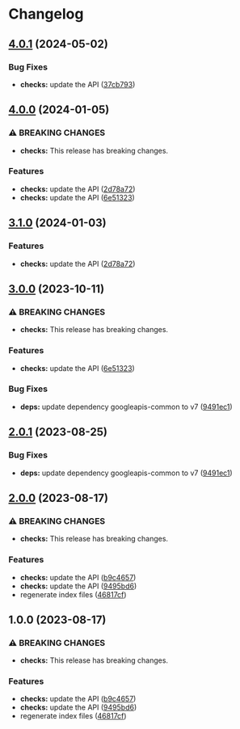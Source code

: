# Changelog

## [4.0.1](https://github.com/googleapis/google-api-nodejs-client/compare/checks-v4.0.0...checks-v4.0.1) (2024-05-02)


### Bug Fixes

* **checks:** update the API ([37cb793](https://github.com/googleapis/google-api-nodejs-client/commit/37cb793b61fbf605d4e94af20abbe6a75fab277d))

## [4.0.0](https://github.com/googleapis/google-api-nodejs-client/compare/checks-v3.1.0...checks-v4.0.0) (2024-01-05)


### ⚠ BREAKING CHANGES

* **checks:** This release has breaking changes.

### Features

* **checks:** update the API ([2d78a72](https://github.com/googleapis/google-api-nodejs-client/commit/2d78a72c71aadc4e1d796df157a759d171618d74))
* **checks:** update the API ([6e51323](https://github.com/googleapis/google-api-nodejs-client/commit/6e5132355461c50f8f41834f746904f4cf53233e))

## [3.1.0](https://github.com/googleapis/google-api-nodejs-client/compare/checks-v3.0.0...checks-v3.1.0) (2024-01-03)


### Features

* **checks:** update the API ([2d78a72](https://github.com/googleapis/google-api-nodejs-client/commit/2d78a72c71aadc4e1d796df157a759d171618d74))

## [3.0.0](https://github.com/googleapis/google-api-nodejs-client/compare/checks-v2.0.1...checks-v3.0.0) (2023-10-11)


### ⚠ BREAKING CHANGES

* **checks:** This release has breaking changes.

### Features

* **checks:** update the API ([6e51323](https://github.com/googleapis/google-api-nodejs-client/commit/6e5132355461c50f8f41834f746904f4cf53233e))


### Bug Fixes

* **deps:** update dependency googleapis-common to v7 ([9491ec1](https://github.com/googleapis/google-api-nodejs-client/commit/9491ec1cdc3c413e7d73edcfcd59cf5c28a7c855))

## [2.0.1](https://github.com/googleapis/google-api-nodejs-client/compare/checks-v2.0.0...checks-v2.0.1) (2023-08-25)


### Bug Fixes

* **deps:** update dependency googleapis-common to v7 ([9491ec1](https://github.com/googleapis/google-api-nodejs-client/commit/9491ec1cdc3c413e7d73edcfcd59cf5c28a7c855))

## [2.0.0](https://github.com/googleapis/google-api-nodejs-client/compare/checks-v1.0.0...checks-v2.0.0) (2023-08-17)


### ⚠ BREAKING CHANGES

* **checks:** This release has breaking changes.

### Features

* **checks:** update the API ([b9c4657](https://github.com/googleapis/google-api-nodejs-client/commit/b9c46572eb622513614d910ae353ebdad46de24a))
* **checks:** update the API ([9495bd6](https://github.com/googleapis/google-api-nodejs-client/commit/9495bd669f70384d84377c446ea13dcb914787e0))
* regenerate index files ([46817cf](https://github.com/googleapis/google-api-nodejs-client/commit/46817cfbbdb7030ef55c89dcd5dd54b85d14da5b))

## 1.0.0 (2023-08-17)


### ⚠ BREAKING CHANGES

* **checks:** This release has breaking changes.

### Features

* **checks:** update the API ([b9c4657](https://github.com/googleapis/google-api-nodejs-client/commit/b9c46572eb622513614d910ae353ebdad46de24a))
* **checks:** update the API ([9495bd6](https://github.com/googleapis/google-api-nodejs-client/commit/9495bd669f70384d84377c446ea13dcb914787e0))
* regenerate index files ([46817cf](https://github.com/googleapis/google-api-nodejs-client/commit/46817cfbbdb7030ef55c89dcd5dd54b85d14da5b))
